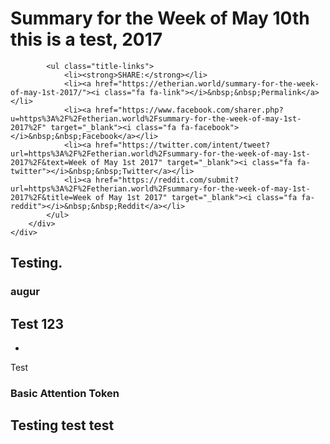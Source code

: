 <div class="row row-title">
	<div class="col-sm-10 col-sm-push-2 col-body">
		<div class="banner banner-title">
			<h1>
				Summary for the Week of May 10th this is a test, 2017			</h1>

			<ul class="title-links">
				<li><strong>SHARE:</strong></li>
				<li><a href="https://etherian.world/summary-for-the-week-of-may-1st-2017/"><i class="fa fa-link"></i>&nbsp;&nbsp;Permalink</a></li>
				<li><a href="https://www.facebook.com/sharer.php?u=https%3A%2F%2Fetherian.world%2Fsummary-for-the-week-of-may-1st-2017%2F" target="_blank"><i class="fa fa-facebook"></i>&nbsp;&nbsp;Facebook</a></li>
				<li><a href="https://twitter.com/intent/tweet?url=https%3A%2F%2Fetherian.world%2Fsummary-for-the-week-of-may-1st-2017%2F&text=Week of May 1st 2017" target="_blank"><i class="fa fa-twitter"></i>&nbsp;&nbsp;Twitter</a></li>
				<li><a href="https://reddit.com/submit?url=https%3A%2F%2Fetherian.world%2Fsummary-for-the-week-of-may-1st-2017%2F&title=Week of May 1st 2017" target="_blank"><i class="fa fa-reddit"></i>&nbsp;&nbsp;Reddit</a></li>
			</ul>
		</div>
	</div>
</div>



<div class="col-sm-6 dapp-news">

## Testing. 

### augur
Test 123 
-----


- 

Test

### Basic Attention Token 
Testing test test 
----
</div>


